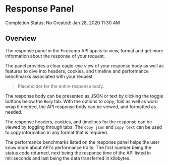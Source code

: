 # Response Panel

Completion Status: No
Created: Jan 28, 2020 11:30 AM

## Overview

The response panel in the Firecamp API app is to view, format and get more information about the response of your request.

The panel provides a clear eagle-eye view of your response body as well as features to dive into headers, cookies, and timeline and performance benchmarks associated with your request.

> Placeholder for the entire response body.

The response body can be presented as JSON or text by clicking the toggle buttons below the `Body` tab. With the options to copy, fold as well as word wrap if needed, the API response body can be viewed, and formatted as needed.

The response headers, cookies, and timelines for the response can be viewed by toggling through tabs. The `copy json` and `copy text` can be used to copy information in any format that is required.

The performance benchmarks listed on the response panel helps the user know more about API's performance traits. The first number being the status code returned, next being the response time of the API listed in milliseconds and last being the data transferred in kilobytes.
